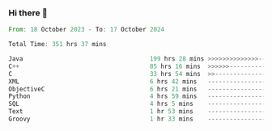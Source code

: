 ### Hi there 👋

<!--
**luoxuanzao/luoxuanzao** is a ✨ _special_ ✨ repository because its `README.md` (this file) appears on your GitHub profile.

Here are some ideas to get you started:

- 🔭 I’m currently working on ...
- 🌱 I’m currently learning ...
- 👯 I’m looking to collaborate on ...
- 🤔 I’m looking for help with ...
- 💬 Ask me about ...
- 📫 How to reach me: ...
- 😄 Pronouns: ...
- ⚡ Fun fact: ...
-->

<!--START_SECTION:waka-->

```rust
From: 18 October 2023 - To: 17 October 2024

Total Time: 351 hrs 37 mins

Java                                   199 hrs 28 mins >>>>>>>>>>>>>>-----------   56.70 %
C++                                    85 hrs 16 mins  >>>>>>-------------------   24.24 %
C                                      33 hrs 54 mins  >>-----------------------   09.64 %
XML                                    6 hrs 42 mins   -------------------------   01.91 %
ObjectiveC                             6 hrs 21 mins   -------------------------   01.81 %
Python                                 4 hrs 59 mins   -------------------------   01.42 %
SQL                                    4 hrs 5 mins    -------------------------   01.17 %
Text                                   1 hr 53 mins    -------------------------   00.54 %
Groovy                                 1 hr 33 mins    -------------------------   00.44 %
```

<!--END_SECTION:waka-->